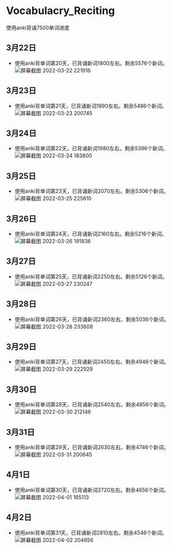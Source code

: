 # Vocabulacry_Reciting
使用anki背诵7500单词进度

## 3月22日
- 使用anki背单词第20天，已背诵新词1800左右。剩余5576个新词。
![屏幕截图 2022-03-22 221916](https://user-images.githubusercontent.com/57445651/159503118-9f1c7eeb-6a12-4d16-bd0a-b53a9d29d664.png)


## 3月23日
- 使用anki背单词第21天，已背诵新词1890左右。剩余5486个新词。
![屏幕截图 2022-03-23 200745](https://user-images.githubusercontent.com/57445651/159695662-096abaa9-9602-48ea-8c38-5a8cad87bc15.png)


## 3月24日
- 使用anki背单词第22天，已背诵新词1980左右。剩余5396个新词。
![屏幕截图 2022-03-24 183800](https://user-images.githubusercontent.com/57445651/159898538-e536e944-c2df-48b4-8505-0252c63538d4.png)


## 3月25日
- 使用anki背单词第23天，已背诵新词2070左右。剩余5306个新词。
![屏幕截图 2022-03-25 225610](https://user-images.githubusercontent.com/57445651/160145713-80b52f09-628c-411a-81ac-87425346dfde.png)



## 3月26日
- 使用anki背单词第24天，已背诵新词2160左右。剩余5216个新词。
![屏幕截图 2022-03-26 191836](https://user-images.githubusercontent.com/57445651/160237089-d218ee78-745d-466c-854b-8943a18dd8db.png)


## 3月27日
- 使用anki背单词第25天，已背诵新词2250左右。剩余5126个新词。
![屏幕截图 2022-03-27 230247](https://user-images.githubusercontent.com/57445651/160287760-04ebf14b-1e58-4ea6-bd29-7517eb1d4af2.png)


## 3月28日
- 使用anki背单词第26天，已背诵新词2360左右。剩余5036个新词。
![屏幕截图 2022-03-28 233608](https://user-images.githubusercontent.com/57445651/160434979-eca27bd0-a783-4ec6-bb2f-c92b6dfa8648.png)


## 3月29日
- 使用anki背单词第27天，已背诵新词2450左右。剩余4946个新词。
![屏幕截图 2022-03-29 222929](https://user-images.githubusercontent.com/57445651/160635443-1e2a755d-3027-4588-9009-8654cd9a8eb9.png)



## 3月30日
- 使用anki背单词第28天，已背诵新词2540左右。剩余4856个新词。
![屏幕截图 2022-03-30 212146](https://user-images.githubusercontent.com/57445651/160845517-ce2578c0-5a87-4a61-97b9-d5884023c480.png)



## 3月31日
- 使用anki背单词第29天，已背诵新词2630左右。剩余4746个新词。
![屏幕截图 2022-03-31 200645](https://user-images.githubusercontent.com/57445651/161075157-0e84700f-d15b-485e-a98e-0499842c83b8.png)


## 4月1日
- 使用anki背单词第30天，已背诵新词2720左右。剩余4656个新词。
![屏幕截图 2022-04-01 165113](https://user-images.githubusercontent.com/57445651/161230078-1a012a02-0d99-43f7-81d5-47501c727d25.png)



## 4月2日
- 使用anki背单词第31天，已背诵新词2810左右。剩余4546个新词。
![屏幕截图 2022-04-02 204656](https://user-images.githubusercontent.com/57445651/161384115-9a8cd9ff-0588-4c5e-9194-3a6a072ab9a1.png)
